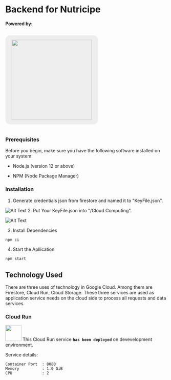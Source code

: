 # Backend for Nutricipe
**Powered by:**

<p style="text-align: center; background-color: #eee; display: inline-block; padding: 14px 20px; border-radius: 15px;">
<img src="https://upload.wikimedia.org/wikipedia/commons/5/51/Google_Cloud_logo.svg" width="250"/>
</p>

### Prerequisites
Before you begin, make sure you have the following software installed on your system:


- Node.js (version 12 or above)

- NPM (Node Package Manager)

### Installation

1. Generate credentials json from firestore and named it to "KeyFile.json".

![Alt Text](https://www.linkpicture.com/q/credentials.png)
2. Put Your KeyFile.json into "/Cloud Computing".

![Alt Text](https://www.linkpicture.com/q/Keyfile.png)

3. Install Dependencies
```sh
npm ci
```

4. Start the Apllication
```sh
npm start
```

## Technology Used

There are three uses of technology in Google Cloud. Among them are Firestore, Cloud Run, Cloud Storage. These three services are used as application service
needs on the cloud side to process all requests and data services.

### Cloud Run
<a href='https://www.linkpicture.com/view.php?img=LPic648b411b4f3531818415528'><img src='https://www.linkpicture.com/q/LPic648b411b4f3531818415528.png' type='image' width="50" height="50"></a>
This Cloud Run service **`has been deployed`** on devevelopment environment.

Service details:
```Cloud Run
Container Port  : 8080
Memory          : 1.0 GiB
CPU             : 2 
```

